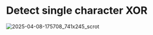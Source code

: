 # Detect single character XOR

![2025-04-08-175708_741x245_scrot](https://github.com/user-attachments/assets/b1acdb20-0bab-4cd2-9f93-46770f21ce84)

